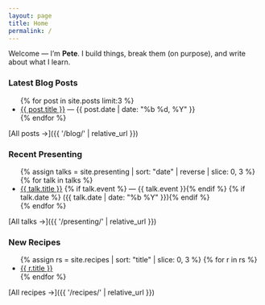 ```yaml
---
layout: page
title: Home
permalink: /
---
```


Welcome — I’m **Pete**. I build things, break them (on purpose), and write about what I learn.

### Latest Blog Posts
<ul>
{% for post in site.posts limit:3 %}
  <li><a href="{{ post.url | relative_url }}">{{ post.title }}</a> — {{ post.date | date: "%b %d, %Y" }}</li>
{% endfor %}
</ul>
[All posts →]({{ '/blog/' | relative_url }})

### Recent Presenting
<ul>
{% assign talks = site.presenting | sort: "date" | reverse | slice: 0, 3 %}
{% for talk in talks %}
  <li>
    <a href="{{ talk.url | relative_url }}">{{ talk.title }}</a>
    {% if talk.event %} — {{ talk.event }}{% endif %}
    {% if talk.date %} ({{ talk.date | date: "%b %Y" }}){% endif %}
  </li>
{% endfor %}
</ul>
[All talks →]({{ '/presenting/' | relative_url }})

### New Recipes
<ul>
{% assign rs = site.recipes | sort: "title" | slice: 0, 3 %}
{% for r in rs %}
  <li><a href="{{ r.url | relative_url }}">{{ r.title }}</a></li>
{% endfor %}
</ul>
[All recipes →]({{ '/recipes/' | relative_url }})
